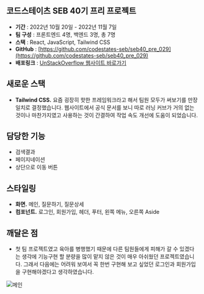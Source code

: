 ## 코드스테이츠 SEB 40기 프리 프로젝트

- **기간** : 2022년 10월 20일 - 2022년 11월 7일
- **팀 구성** : 프론트엔드 4명, 백엔드 3명, 총 7명
- **스택** : React, JavaScript, Tailwind CSS
- **GitHub** : [https://github.com/codestates-seb/seb40_pre_029](https://github.com/codestates-seb/seb40_pre_029)
- **배포링크** : [UnStackOverflow 웹사이트 바로가기](https://unstackoverflow.nworld.dev/)

## 새로운 스택

- **Tailwind CSS.** 요즘 굉장히 핫한 프레임워크라고 해서 팀원 모두가 써보기를 만장일치로 결정했습니다. 웹사이트에서 공식 문서를 보니 따로 러닝 커브가 거의 없는 것이나 마찬가지였고 사용하는 것이 간결하여 작업 속도 개선에 도움이 되었습니다.

## 담당한 기능

- 검색결과
- 페이지네이션
- 상단으로 이동 버튼

## 스타일링

- **화면.** 메인, 질문하기, 질문상세
- **컴포넌트.** 로그인, 회원가입, 헤더, 푸터, 왼쪽 메뉴, 오른쪽 Aside

## 깨달은 점

- 첫 팀 프로젝트였고 육아를 병행했기 때문에 다른 팀원들에게 피해가 갈 수 있겠다는 생각에 기능구현 할 분량을 많이 맡지 않은 것이 매우 아쉬웠던 프로젝트였습니다. 그래서 다음에는 어려워 보여서 꼭 한번 구현해 보고 싶었던 로그인과 회원가입을 구현해야겠다고 생각하였습니다.

![메인](www.notion.so/image/https%3A%2F%2Fs3-us-west-2.amazonaws.com%2Fsecure.notion-static.com%2Fd60118cc-64d3-4282-9b7e-036bb74dcadb%2F%25E1%2584%2589%25E1%2585%25B3%25E1%2584%258F%25E1%2585%25B3%25E1%2584%2585%25E1%2585%25B5%25E1%2586%25AB%25E1%2584%2589%25E1%2585%25A3%25E1%2586%25BA_2022-12-16_%25E1%2584%258B%25E1%2585%25A9%25E1%2584%258C%25E1%2585%25A5%25E1%2586%25AB_10.46.51.png?id=e2c0bde8-637f-4e19-8880-acc47b433196&table=block&spaceId=4b4b1c47-33b0-4ad7-8d72-01e61e6dc4f4&width=1540&userId=257db64d-64da-42de-b6b2-d1c6eb77b874&cache=v2)

<!-- ## 갤러리

![메인](https://s3-us-west-2.amazonaws.com/secure.notion-static.com/d60118cc-64d3-4282-9b7e-036bb74dcadb/%E1%84%89%E1%85%B3%E1%84%8F%E1%85%B3%E1%84%85%E1%85%B5%E1%86%AB%E1%84%89%E1%85%A3%E1%86%BA_2022-12-16_%E1%84%8B%E1%85%A9%E1%84%8C%E1%85%A5%E1%86%AB_10.46.51.png)

메인

![로그인](https://s3-us-west-2.amazonaws.com/secure.notion-static.com/eae00dbe-7141-453e-956a-6f441fcf9a76/%E1%84%89%E1%85%B3%E1%84%8F%E1%85%B3%E1%84%85%E1%85%B5%E1%86%AB%E1%84%89%E1%85%A3%E1%86%BA_2022-12-16_%E1%84%8B%E1%85%A9%E1%84%8C%E1%85%A5%E1%86%AB_10.46.56.png)

로그인

![질문 상세](https://s3-us-west-2.amazonaws.com/secure.notion-static.com/c3a5b4c8-6505-48b9-9865-a2268347ca52/%E1%84%89%E1%85%B3%E1%84%8F%E1%85%B3%E1%84%85%E1%85%B5%E1%86%AB%E1%84%89%E1%85%A3%E1%86%BA_2022-12-16_%E1%84%8B%E1%85%A9%E1%84%8C%E1%85%A5%E1%86%AB_10.47.18.png)

질문 상세

![페이지네이션 및 푸터](https://s3-us-west-2.amazonaws.com/secure.notion-static.com/406e8d0a-f5c2-4e20-84fd-cc3bcf0a618d/%E1%84%89%E1%85%B3%E1%84%8F%E1%85%B3%E1%84%85%E1%85%B5%E1%86%AB%E1%84%89%E1%85%A3%E1%86%BA_2022-12-16_%E1%84%8B%E1%85%A9%E1%84%8C%E1%85%A5%E1%86%AB_10.47.27.png)

페이지네이션 및 푸터

![검색 결과](https://s3-us-west-2.amazonaws.com/secure.notion-static.com/76122d4e-21a6-41fb-8bee-f4834e0e2264/%E1%84%89%E1%85%B3%E1%84%8F%E1%85%B3%E1%84%85%E1%85%B5%E1%86%AB%E1%84%89%E1%85%A3%E1%86%BA_2022-12-16_%E1%84%8B%E1%85%A9%E1%84%8C%E1%85%A5%E1%86%AB_10.49.33.png)

검색 결과

![질문하기](https://s3-us-west-2.amazonaws.com/secure.notion-static.com/48d5369e-4d8b-478e-94df-17df3da3e0be/%E1%84%89%E1%85%B3%E1%84%8F%E1%85%B3%E1%84%85%E1%85%B5%E1%86%AB%E1%84%89%E1%85%A3%E1%86%BA_2022-12-16_%E1%84%8B%E1%85%A9%E1%84%8C%E1%85%A5%E1%86%AB_10.47.43.png)

질문하기 -->
